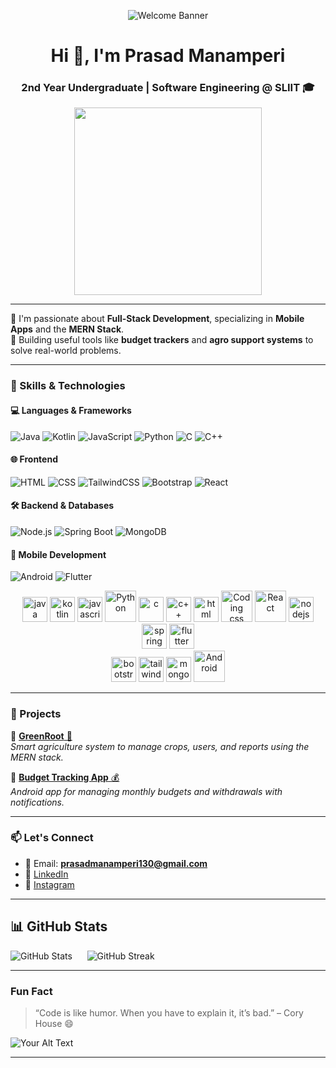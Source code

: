 <p align="center">
  <img src="https://img.shields.io/badge/Welcome-to%20My%20GitHub-blueviolet?style=for-the-badge&logo=github" alt="Welcome Banner" />
</p>

<h1 align="center">Hi 👋, I'm Prasad Manamperi</h1>
<h3 align="center">2nd Year Undergraduate | Software Engineering @ SLIIT 🎓</h3>

<p align="center">
  <img src="https://media.giphy.com/media/qgQUggAC3Pfv687qPC/giphy.gif" width="300" />
</p>

---

🌟 I'm passionate about **Full-Stack Development**, specializing in **Mobile Apps** and the **MERN Stack**.  
📱 Building useful tools like **budget trackers** and **agro support systems** to solve real-world problems.

---

### 🧠 Skills & Technologies

#### 💻 Languages & Frameworks
![Java](https://img.shields.io/badge/Java-ED8B00?style=flat&logo=java&logoColor=white)
![Kotlin](https://img.shields.io/badge/Kotlin-7F52FF?style=flat&logo=kotlin&logoColor=white)
![JavaScript](https://img.shields.io/badge/JavaScript-F7DF1E?style=flat&logo=javascript&logoColor=black)
![Python](https://img.shields.io/badge/Python-3776AB?style=flat&logo=python&logoColor=white)
![C](https://img.shields.io/badge/C-00599C?style=flat&logo=c&logoColor=white)
![C++](https://img.shields.io/badge/C++-00599C?style=flat&logo=c%2B%2B&logoColor=white)


#### 🌐 Frontend
![HTML](https://img.shields.io/badge/HTML5-E34F26?style=flat&logo=html5&logoColor=white)
![CSS](https://img.shields.io/badge/CSS3-1572B6?style=flat&logo=css3&logoColor=white)
![TailwindCSS](https://img.shields.io/badge/Tailwind_CSS-38B2AC?style=flat&logo=tailwind-css&logoColor=white)
![Bootstrap](https://img.shields.io/badge/Bootstrap-7952B3?style=flat&logo=bootstrap&logoColor=white)
![React](https://img.shields.io/badge/React-61DAFB?style=flat&logo=react&logoColor=black)

#### 🛠 Backend & Databases
![Node.js](https://img.shields.io/badge/Node.js-339933?style=flat&logo=nodedotjs&logoColor=white)
![Spring Boot](https://img.shields.io/badge/Spring_Boot-6DB33F?style=flat&logo=spring-boot&logoColor=white)
![MongoDB](https://img.shields.io/badge/MongoDB-4EA94B?style=flat&logo=mongodb&logoColor=white)

#### 📱 Mobile Development
![Android](https://img.shields.io/badge/Android-3DDC84?style=flat&logo=android&logoColor=white)
![Flutter](https://img.shields.io/badge/Flutter-02569B?style=flat&logo=flutter&logoColor=white)

<p align="center">
  <img src="https://cdn.jsdelivr.net/gh/devicons/devicon/icons/java/java-original.svg" height="40" alt="java" />
  <img src="https://cdn.jsdelivr.net/gh/devicons/devicon/icons/kotlin/kotlin-original.svg" height="40" alt="kotlin" />
  <img src="https://cdn.jsdelivr.net/gh/devicons/devicon/icons/javascript/javascript-original.svg" height="40" alt="javascript" />
  <img src="https://media.giphy.com/media/LMt9638dO8dftAjtco/giphy.gif" height="50" alt="Python" />
  <img src="https://cdn.jsdelivr.net/gh/devicons/devicon/icons/c/c-original.svg" height="40" alt="c" />
  <img src="https://cdn.jsdelivr.net/gh/devicons/devicon/icons/cplusplus/cplusplus-original.svg" height="40" alt="c++" />
  <img src="https://cdn.jsdelivr.net/gh/devicons/devicon/icons/html5/html5-original.svg" height="40" alt="html" />
  <img src="https://media.giphy.com/media/fsEaZldNC8A1PJ3mwp/giphy.gif" height="50" alt="Coding css" />
  
  <img src="https://media.giphy.com/media/XAxylRMCdpbEWUAvr8/giphy.gif" height="50" alt="React" />
  <img src="https://cdn.jsdelivr.net/gh/devicons/devicon/icons/nodejs/nodejs-original.svg" height="40" alt="nodejs" />
  <img src="https://cdn.jsdelivr.net/gh/devicons/devicon/icons/spring/spring-original.svg" height="40" alt="spring boot" />
  <img src="https://cdn.jsdelivr.net/gh/devicons/devicon/icons/flutter/flutter-original.svg" height="40" alt="flutter" />
  <br />
  <img src="https://cdn.jsdelivr.net/gh/devicons/devicon/icons/bootstrap/bootstrap-original.svg" height="40" alt="bootstrap" />
  <img src="https://www.vectorlogo.zone/logos/tailwindcss/tailwindcss-icon.svg" height="40" alt="tailwind css" />
  <img src="https://cdn.jsdelivr.net/gh/devicons/devicon/icons/mongodb/mongodb-original.svg" height="40" alt="mongodb" />
  <img src="https://media.giphy.com/media/kdFc8fubgS31b8DsVu/giphy.gif" height="50" alt="Android" />
</p>

---

### 🚀 Projects

🔸 [**GreenRoot** 🌱](#)  
_Smart agriculture system to manage crops, users, and reports using the MERN stack._

🔸 [**Budget Tracking App** 💰](#)  
_Android app for managing monthly budgets and withdrawals with notifications._

---

### 📫 Let's Connect

- 📧 Email: **prasadmanamperi130@gmail.com**
- 💼 [LinkedIn](https://www.linkedin.com/in/prasad-manamperi-5599b9362?trk=contact-info)
- 📸 [Instagram](https://www.instagram.com/pr.aasaa_/)

---

## 📊 GitHub Stats
<p align="left">
  <img src="https://github-readme-stats.vercel.app/api?username=prasad-xma&show_icons=true&theme=radical" alt="GitHub Stats" />
  &nbsp;&nbsp;&nbsp;&nbsp;
  <img src="https://github-readme-streak-stats.herokuapp.com?user=prasad-xma&theme=radical&date_format=M%20j%5B%2C%20Y%5D" alt="GitHub Streak" />
</p>

---

### Fun Fact
> “Code is like humor. When you have to explain it, it’s bad.” – Cory House 😄

![Your Alt Text](https://user-images.githubusercontent.com/74038190/225813708-98b745f2-7d22-48cf-9150-083f1b00d6c9.gif)

---
